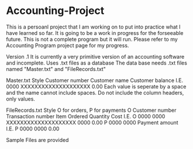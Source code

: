 # Accounting-Project
This is a persoanl project that I am working on to put into practice what I have learned so far.
It is going to be a work in progress for the forseeable future.
This is not a complete program but it will run. 
Please refer to my Accounting Program project page for my progress. 

Version .1
It is currently a very primitive version of an accounting software and incomplete.
Uses .txt files as a database
The data base needs .txt files named "Master.txt" and "FileRecords.txt"

Master.txt Style
Customer number	   Customer name	     Customer balance
I.E.
0000 XXXXXXXXXXXXXXXXXXXX	0.00
Each value is seperate by a space and the name cannot include spaces. Do not include the column headers, only values.

FileRecords.txt Style
O for orders, P for payments
O	Customer number	Transaction number	Item Ordered	Quantity	Cost
I.E.
O 0000 0000 XXXXXXXXXXXXXXXXXXXX 0000 0.00
P	0000	0000	Payment amount		
I.E.
P 0000 0000 0.00

Sample Files are provided
